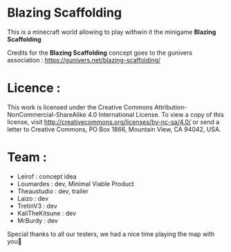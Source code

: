 # Blazing Scaffolding
This is a minecraft world allowing to play withwin it the minigame **Blazing Scaffolding**



Credits for the **Blazing Scaffolding** concept goes to the gunivers association : https://gunivers.net/blazing-scaffolding/



# Licence :
This work is licensed under the Creative Commons Attribution-NonCommercial-ShareAlike 4.0 International License. To view a copy of this license, visit http://creativecommons.org/licenses/by-nc-sa/4.0/ or send a letter to Creative Commons, PO Box 1866, Mountain View, CA 94042, USA.


# Team : 
 - Leirof : concept idea
 - Loumardes : dev, Minimal Viable Product
 - Theaustudio : dev, trailer
 - Laizo : dev
 - TretinV3 : dev
 - KaliTheKitsune : dev
 - MrBurdy : dev

Special thanks to all our testers, we had a nice time playing the map with you🙂
